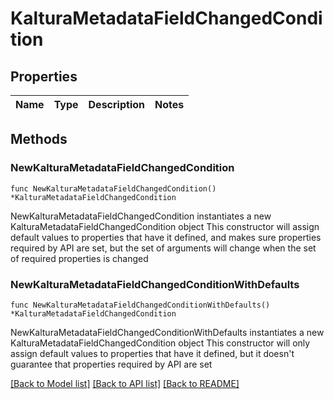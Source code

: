 # KalturaMetadataFieldChangedCondition

## Properties

Name | Type | Description | Notes
------------ | ------------- | ------------- | -------------

## Methods

### NewKalturaMetadataFieldChangedCondition

`func NewKalturaMetadataFieldChangedCondition() *KalturaMetadataFieldChangedCondition`

NewKalturaMetadataFieldChangedCondition instantiates a new KalturaMetadataFieldChangedCondition object
This constructor will assign default values to properties that have it defined,
and makes sure properties required by API are set, but the set of arguments
will change when the set of required properties is changed

### NewKalturaMetadataFieldChangedConditionWithDefaults

`func NewKalturaMetadataFieldChangedConditionWithDefaults() *KalturaMetadataFieldChangedCondition`

NewKalturaMetadataFieldChangedConditionWithDefaults instantiates a new KalturaMetadataFieldChangedCondition object
This constructor will only assign default values to properties that have it defined,
but it doesn't guarantee that properties required by API are set


[[Back to Model list]](../README.md#documentation-for-models) [[Back to API list]](../README.md#documentation-for-api-endpoints) [[Back to README]](../README.md)


